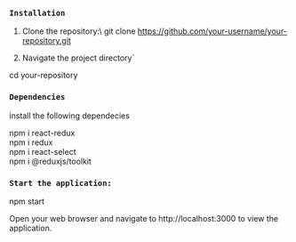 ### `Installation`
1. Clone the repository:\\
git clone https://github.com/your-username/your-repository.git


2. Navigate the project directory`

cd your-repository


### `Dependencies`

install the following dependecies

npm i react-redux\
npm i redux\
npm i react-select\
npm i @reduxjs/toolkit


### `Start the application:`
npm start

Open your web browser and navigate to http://localhost:3000 to view the application.